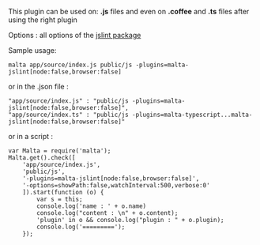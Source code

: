 This plugin can be used on: **.js** files and even on **.coffee** and **.ts** files after using the right plugin

Options : all options of the [jslint package](http://jslint.com/help.html)

Sample usage:  

    malta app/source/index.js public/js -plugins=malta-jslint[node:false,browser:false]

or in the .json file :

    "app/source/index.js" : "public/js -plugins=malta-jslint[node:false,browser:false]",
    "app/source/index.ts" : "public/js -plugins=malta-typescript...malta-jslint[node:false,browser:false]"

or in a script : 

    var Malta = require('malta');
    Malta.get().check([
        'app/source/index.js',
        'public/js',
        '-plugins=malta-jslint[node:false,browser:false]',
        '-options=showPath:false,watchInterval:500,verbose:0'
        ]).start(function (o) {
            var s = this;
            console.log('name : ' + o.name)
            console.log("content : \n" + o.content);
            'plugin' in o && console.log("plugin : " + o.plugin);
            console.log('=========');
        });
